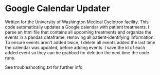 # Google Calendar Updater
Written for the University of Washington Medical Cyclotron facility. This code automatically updates a Google calendar with patient treatments. I parse an html file that contains all upcoming treatments and organize the events in a pandas dataframe, removing all patient-identifying information. To ensure events aren't added twice, I delete all events added the last time the calendar was updated, before adding events. I save the id of each added event so they can be grabbed for deletion the next time the code runs.

See troubleshooting.txt for further info 
